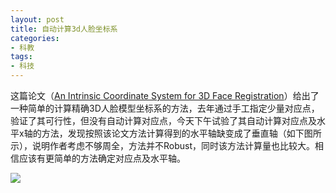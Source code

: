 ```yaml
---
layout: post
title: 自动计算3d人脸坐标系
categories:
- 科教
tags:
- 科技
---
```

  这篇论文（[An Intrinsic Coordinate System for 3D Face Registration](http://kahlan.eps.surrey.ac.uk/pobi/Koppen-ICPR-2012.pdf)）给出了一种简单的计算精确3D人脸模型坐标系的方法，<!--more-->去年通过手工指定少量对应点，验证了其可行性，但没有自动计算对应点，今天下午试验了其自动计算对应点及水平x轴的方法，发现按照该论文方法计算得到的水平轴缺变成了垂直轴（如下图所示），说明作者考虑不够周全，方法并不Robust，同时该方法计算量也比较大。相信应该有更简单的方法确定对应点及水平轴。
  
  ![](http://blog.hwdong.com/images/z_axis.jpg)

